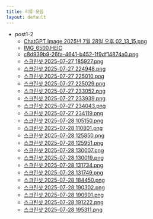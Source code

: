 ```yaml
---
title: 리류 모음
layout: default
---
```


<ul>
  <li>post1-2
    <ul>
    <li><a href="{{ '/tmp-review/post1-2/ChatGPT Image 2025년 7월 28일 오후 02_13_15.png' | relative_url }}">ChatGPT Image 2025년 7월 28일 오후 02_13_15.png</a></li>
    <li><a href="{{ '/tmp-review/post1-2/IMG_6500.HEIC' | relative_url }}">IMG_6500.HEIC</a></li>
    <li><a href="{{ '/tmp-review/post1-2/c8d939b9-26fa-4641-b452-1f9df14874a0.png' | relative_url }}">c8d939b9-26fa-4641-b452-1f9df14874a0.png</a></li>
    <li><a href="{{ '/tmp-review/post1-2/스크린샷 2025-07-27 185927.png' | relative_url }}">스크린샷 2025-07-27 185927.png</a></li>
    <li><a href="{{ '/tmp-review/post1-2/스크린샷 2025-07-27 224948.png' | relative_url }}">스크린샷 2025-07-27 224948.png</a></li>
    <li><a href="{{ '/tmp-review/post1-2/스크린샷 2025-07-27 225010.png' | relative_url }}">스크린샷 2025-07-27 225010.png</a></li>
    <li><a href="{{ '/tmp-review/post1-2/스크린샷 2025-07-27 225029.png' | relative_url }}">스크린샷 2025-07-27 225029.png</a></li>
    <li><a href="{{ '/tmp-review/post1-2/스크린샷 2025-07-27 233052.png' | relative_url }}">스크린샷 2025-07-27 233052.png</a></li>
    <li><a href="{{ '/tmp-review/post1-2/스크린샷 2025-07-27 233939.png' | relative_url }}">스크린샷 2025-07-27 233939.png</a></li>
    <li><a href="{{ '/tmp-review/post1-2/스크린샷 2025-07-27 234043.png' | relative_url }}">스크린샷 2025-07-27 234043.png</a></li>
    <li><a href="{{ '/tmp-review/post1-2/스크린샷 2025-07-27 234119.png' | relative_url }}">스크린샷 2025-07-27 234119.png</a></li>
    <li><a href="{{ '/tmp-review/post1-2/스크린샷 2025-07-28 105150.png' | relative_url }}">스크린샷 2025-07-28 105150.png</a></li>
    <li><a href="{{ '/tmp-review/post1-2/스크린샷 2025-07-28 110801.png' | relative_url }}">스크린샷 2025-07-28 110801.png</a></li>
    <li><a href="{{ '/tmp-review/post1-2/스크린샷 2025-07-28 125850.png' | relative_url }}">스크린샷 2025-07-28 125850.png</a></li>
    <li><a href="{{ '/tmp-review/post1-2/스크린샷 2025-07-28 125951.png' | relative_url }}">스크린샷 2025-07-28 125951.png</a></li>
    <li><a href="{{ '/tmp-review/post1-2/스크린샷 2025-07-28 130007.png' | relative_url }}">스크린샷 2025-07-28 130007.png</a></li>
    <li><a href="{{ '/tmp-review/post1-2/스크린샷 2025-07-28 130019.png' | relative_url }}">스크린샷 2025-07-28 130019.png</a></li>
    <li><a href="{{ '/tmp-review/post1-2/스크린샷 2025-07-28 131734.png' | relative_url }}">스크린샷 2025-07-28 131734.png</a></li>
    <li><a href="{{ '/tmp-review/post1-2/스크린샷 2025-07-28 131749.png' | relative_url }}">스크린샷 2025-07-28 131749.png</a></li>
    <li><a href="{{ '/tmp-review/post1-2/스크린샷 2025-07-28 184450.png' | relative_url }}">스크린샷 2025-07-28 184450.png</a></li>
    <li><a href="{{ '/tmp-review/post1-2/스크린샷 2025-07-28 190302.png' | relative_url }}">스크린샷 2025-07-28 190302.png</a></li>
    <li><a href="{{ '/tmp-review/post1-2/스크린샷 2025-07-28 190901.png' | relative_url }}">스크린샷 2025-07-28 190901.png</a></li>
    <li><a href="{{ '/tmp-review/post1-2/스크린샷 2025-07-28 191222.png' | relative_url }}">스크린샷 2025-07-28 191222.png</a></li>
    <li><a href="{{ '/tmp-review/post1-2/스크린샷 2025-07-28 195311.png' | relative_url }}">스크린샷 2025-07-28 195311.png</a></li>
    </ul></li>
</ul>
